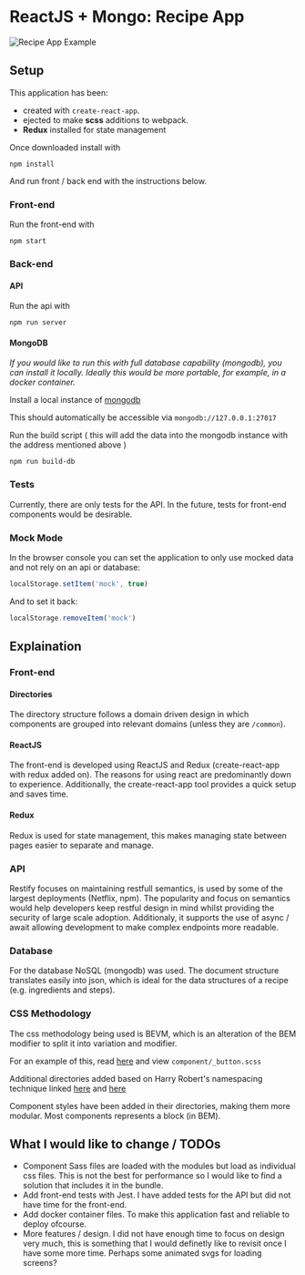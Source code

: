 ReactJS + Mongo: Recipe App
================

![Recipe App Example](docs/resources/recipe-app-example.gif)

## Setup

This application has been:
 
 - created with `create-react-app`.
 - ejected to make __scss__ additions to webpack.
 - __Redux__ installed for state management

Once downloaded install with 

```console
npm install
```

And run front / back end with the instructions below.

### Front-end

Run the front-end with 

```console
npm start
```

### Back-end

#### API

Run the api with 

```console
npm run server
```

#### MongoDB

_If you would like to run this with full database capability (mongodb), you can install it locally. Ideally this would be more portable, for example, in a docker container._

Install a local instance of [mongodb](https://docs.mongodb.com/manual/installation/)

This should automatically be accessible via `mongodb://127.0.0.1:27017`

Run the build script ( this will add the data into the mongodb instance with the address mentioned above )

```console
npm run build-db
```

### Tests

Currently, there are only tests for the API. In the future, tests for front-end components would be desirable.

### Mock Mode

In the browser console you can set the application to only use mocked data and not rely on an api or database:

```javascript
localStorage.setItem('mock', true)
```

And to set it back:

```javascript
localStorage.removeItem('mock')
```

## Explaination

### Front-end

#### Directories

The directory structure follows a domain driven design in which components are grouped into relevant domains (unless they are `/common`).

#### ReactJS

The front-end is developed using ReactJS and Redux (create-react-app with redux added on). The reasons for using react are predominantly down to experience. Additionally, the create-react-app tool provides a quick setup and saves time. 

#### Redux

Redux is used for state management, this makes managing state between pages easier to separate and manage.   

### API

Restify focuses on maintaining restfull semantics, is used by some of the largest deployments (Netflix, npm). The popularity and focus on semantics would help developers keep restful design in mind whilst providing the security of large scale adoption. Additionaly, it supports the use of async / await allowing development to make complex endpoints more readable.

### Database

For the database NoSQL (mongodb) was used. The document structure translates easily into json, which is ideal for the data structures of a recipe (e.g. ingredients and steps).

### CSS Methodology

The css methodology being used is BEVM, which is an alteration of the BEM modifier to split it into variation and modifier.

For an example of this, read [here](https://www.viget.com/articles/bem-sass-modifiers/) and view `component/_button.scss`

Additional directories added based on Harry Robert's namespacing technique linked [here](https://csswizardry.com/2015/03/more-transparent-ui-code-with-namespaces/) and [here](https://www.smashingmagazine.com/2016/06/battling-bem-extended-edition-common-problems-and-how-to-avoid-them/)

Component styles have been added in their directories, making them more modular. Most components represents a block (in BEM).

## What I would like to change / TODOs

- Component Sass files are loaded with the modules but load as individual css files. This is not the best for performance so I would like to find a solution that includes it in the bundle.
- Add front-end tests with Jest. I have added tests for the API but did not have time for the front-end.
- Add docker container files. To make this application fast and reliable to deploy ofcourse.
- More features / design. I did not have enough time to focus on design very much, this is something that I would definetly like to revisit once I have some more time. Perhaps some animated svgs for loading screens?
